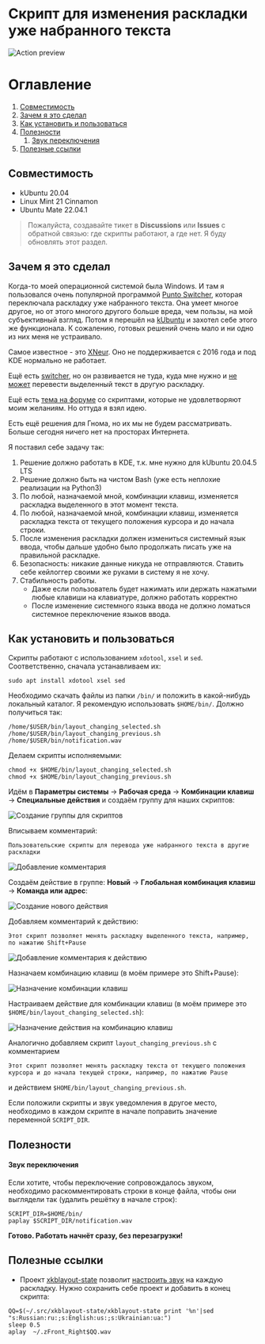 # Скрипт для изменения раскладки уже набранного текста
![Action preview](/screenshots/garlic_preview.gif)
# Оглавление

1. [Совместимость](#совместимость)
2. [Зачем я это сделал](#зачем-я-это-сделал)
3. [Как установить и пользоваться](#как-установить-и-пользоваться)
4. [Полезности](#полезности)
    1. [Звук переключения](#звук-переключения)
5. [Полезные ссылки](#полезные-ссылки)

## Совместимость
+ kUbuntu 20.04
+ Linux Mint 21 Cinnamon
+ Ubuntu Mate 22.04.1

> Пожалуйста, создавайте тикет в **Discussions** или **Issues** с обратной связью: где скрипты работают, а где нет. Я буду обновлять этот раздел.
## Зачем я это сделал
Когда-то моей операционной системой была Windows. И там я пользовался очень популярной программой [Punto Switcher](https://yandex.ru/soft/punto/), 
которая переключала раскладку уже набранного текста. Она умеет многое другое, но от этого многого другого больше вреда, чем пользы, на мой субъективный
взгляд. Потом я перешёл на [kUbuntu](https://kubuntu.org/) и захотел себе этого же функционала. К сожалению, готовых решений очень мало и ни одно из них меня не устраивало. 

Самое известное - это [XNeur](https://github.com/AndrewCrewKuznetsov/xneur-devel). Оно не поддерживается с 2016 года и под KDE нормально не работает. 

Ещё есть [switcher](https://github.com/ds-voix/xswitcher), но он развивается не туда, куда мне нужно и [не может](https://github.com/ds-voix/xswitcher/issues/5#issuecomment-1139833292) перевести выделенный текст в другую раскладку.

Ещё есть [тема на форуме](https://forum.ubuntu.ru/index.php?topic=271377.0) со скриптами, которые не удовлетворяют моим желаниям. Но оттуда я взял идею.

Есть ещё решения для Гнома, но их мы не будем рассматривать. Больше сегодня ничего нет на просторах Интернета.

Я поставил себе задачу так:
1. Решение должно работать в KDE, т.к. мне нужно для kUbuntu 20.04.5 LTS
2. Решение должно быть на чистом Bash (уже есть неплохие реализации на Python3)
3. По любой, назначаемой мной, комбинации клавиш, изменяется раскладка выделенного в этот момент текста.
4. По любой, назначаемой мной, комбинации клавиш, изменяется раскладка текста от текущего положения курсора и до начала строки.
5. После изменения раскладки должен измениться системный язык ввода, чтобы дальше удобно было продолжать писать уже на правильной раскладке.
6. Безопасность: никакие данные никуда не отправляются. Ставить себе кейлоггер своими же руками в систему я не хочу.
7. Стабильность работы.
   - Даже если пользователь будет нажимать или держать нажатыми любые клавиши на клавиатуре, должно работать корректно
   - После изменение системного языка ввода не должно ломаться системное переключение языков ввода.
## Как установить и пользоваться
Скрипты работают с использованием `xdotool`, `xsel` и `sed`. Соответственно, сначала устанавливаем их:
```
sudo apt install xdotool xsel sed
```
Необходимо скачать файлы из папки `/bin/` и положить в какой-нибудь локальный каталог. Я рекомендую использовать `$HOME/bin/`. Должно получиться так:
```
/home/$USER/bin/layout_changing_selected.sh
/home/$USER/bin/layout_changing_previous.sh
/home/$USER/bin/notification.wav
```
Делаем скрипты исполняемыми:
```
chmod +x $HOME/bin/layout_changing_selected.sh
chmod +x $HOME/bin/layout_changing_previous.sh
```
Идём в **Параметры системы** -> **Рабочая среда** -> **Комбинации клавиш** -> **Специальные действия** и создаём группу для наших скриптов:

![Создание группы для скриптов](/screenshots/1_create_group.jpg)

Вписываем комментарий:
```
Пользовательские скрипты для перевода уже набранного текста в другие раскладки
```
![Добавление комментария](/screenshots/2_making_description.jpg)

Создаём действие в группе: **Новый** -> **Глобальная комбинация клавиш** -> **Команда или адрес**:

![Создание нового действия](/screenshots/3_create_hotkey.jpg)

Добавляем комментарий к действию:
```
Этот скрипт позволяет менять раскладку выделенного текста, например, по нажатию Shift+Pause
```
![Добавление комментария к действию](/screenshots/4_making_hotkey_description.jpg)

Назначаем комбинацию клавиш (в моём примере это Shift+Pause):

![Назначение комбинации клавиш](/screenshots/5_making_keyboard_shortcut.jpg)

Настраиваем действие для комбинации клавиш (в моём примере это `$HOME/bin/layout_changing_selected.sh`):

![Назначение действия на комбинацию клавиш](/screenshots/6_making_action.jpg)

Аналогично добавляем скрипт `layout_changing_previous.sh` с комментарием
```
Этот скрипт позволяет менять раскладку текста от текущего положения курсора и до начала текущей строки, например, по нажатию Pause
```
и действием `$HOME/bin/layout_changing_previous.sh`.

Если положили скрипты и звук уведомления в другое место, необходимо в каждом скрипте в начале поправить значение переменной `SCRIPT_DIR`.

## Полезности

#### Звук переключения

Если хотите, чтобы переключение сопровождалось звуком, необходимо раскомментировать строки в конце файла, чтобы они выглядели так (удалить решётку в начале строк):
```
SCRIPT_DIR=$HOME/bin/
paplay $SCRIPT_DIR/notification.wav
```

**Готово. Работать начнёт сразу, без перезагрузки!**
## Полезные ссылки
* Проект [xkblayout-state](https://github.com/nonpop/xkblayout-state) позволит [настроить звук](https://forum.ubuntu.ru/index.php?topic=271377.msg2475753#msg2475753) на каждую раскладку. Нужно сохранить себе проект и добавить в конец скрипта:
```
QQ=$(~/.src/xkblayout-state/xkblayout-state print '%n'|sed "s:Russian:ru:;s:English:us:;s:Ukrainian:ua:")
sleep 0.5
aplay  ~/.zFront_Right$QQ.wav
```
